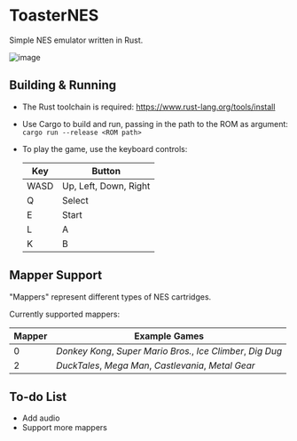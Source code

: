 # ToasterNES
Simple NES emulator written in Rust.

![image](https://github.com/user-attachments/assets/92c708cc-c575-47aa-8acd-70c59c53c6ea)

## Building & Running
- The Rust toolchain is required: https://www.rust-lang.org/tools/install

- Use Cargo to build and run, passing in the path to the ROM as argument:  
`cargo run --release <ROM path>`

- To play the game, use the keyboard controls:

    | Key | Button |
    | -------- | ------- |
    | WASD | Up, Left, Down, Right |
    | Q | Select |
    | E | Start |
    | L | A |
    | K | B |

## Mapper Support
"Mappers" represent different types of NES cartridges. 

Currently supported mappers:

| Mapper | Example Games |
| -------- | ------- |
| 0 | _Donkey Kong_, _Super Mario Bros._, _Ice Climber_, _Dig Dug_|
| 2 | _DuckTales_, _Mega Man_, _Castlevania_, _Metal Gear_ |

## To-do List
- Add audio
- Support more mappers

